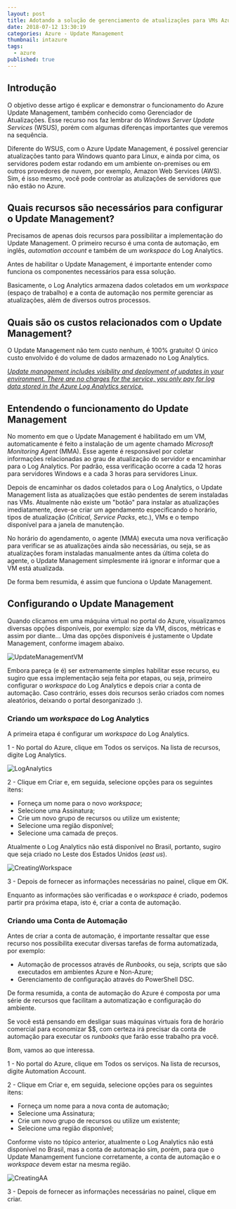 ```yaml
---
layout: post
title: Adotando a solução de gerenciamento de atualizações para VMs Azure e non-Azure
date: 2018-07-12 13:30:19
categories: Azure - Update Management
thumbnail: intazure
tags:
  - azure
published: true
---
```


## Introdução

O objetivo desse artigo é explicar e demonstrar o funcionamento do Azure Update Management, também conhecido como Gerenciador de Atualizações. Esse recurso nos faz lembrar do _Windows Server Update Services_ (WSUS), porém com algumas diferenças importantes que veremos na sequência.

Diferente do WSUS, com o Azure Update Management, é possível gerenciar atualizações tanto para Windows quanto para Linux, e ainda por cima, os servidores podem estar rodando em um ambiente on-premises ou em outros provedores de nuvem, por exemplo, Amazon Web Services (AWS). Sim, é isso mesmo, você pode controlar as atulizações de servidores que não estão no Azure.

## Quais recursos são necessários para configurar o Update Management?

Precisamos de apenas dois recursos para possibilitar a implementação do Update Management. O primeiro recurso é uma conta de automação, em inglês, _automation account_ e também de um _workspace_ do Log Analytics.

Antes de habilitar o Update Management, é importante entender como funciona os componentes necessários para essa solução.

Basicamente, o Log Analytics armazena dados coletados em um _workspace_ (espaço de trabalho) e a conta de automação nos permite gerenciar as atualizações, além de diversos outros processos.

## Quais são os custos relacionados com o Update Management?

O Update Management não tem custo nenhum, é 100% gratuito!
O único custo envolvido é do volume de dados armazenado no Log Analytics.

[_Update management includes visibility and deployment of updates in your environment. There are no charges for the service, you only pay for log data stored in the Azure Log Analytics service._](https://azure.microsoft.com/en-us/pricing/details/automation/ "Automation pricing ")

## Entendendo o funcionamento do Update Management

No momento em que o Update Management é habilitado em um VM, automaticamente é feito a instalação de um agente chamado _Microsoft Monitoring Agent_ (MMA). Esse agente é responsável por coletar informações relacionadas ao grau de atualização do servidor e encaminhar para o Log Analytics. Por padrão, essa verificação ocorre a cada 12 horas para servidores Windows e a cada 3 horas para servidores Linux. 

Depois de encaminhar os dados coletados para o Log Analytics, o Update Management lista as atualizações que estão pendentes de serem instaladas nas VMs. Atualmente não existe um "botão" para instalar as atualizações imediatamente, deve-se criar um agendamento especificando o horário, tipos de atualização (_Critical_, _Service Packs_, etc.), VMs e o tempo disponível para a janela de manutenção.

No horário do agendamento, o agente (MMA) executa uma nova verificação para verificar se as atualizações ainda são necessárias, ou seja, se as atualizações foram instaladas manualmente antes da última coleta do agente, o Update Management simplesmente irá ignorar e informar que a VM está atualizada.

De forma bem resumida, é assim que funciona o Update Management.

## Configurando o Update Management

Quando clicamos em uma máquina virtual no portal do Azure, visualizamos diversas opções disponíveis, por exemplo: size da VM, discos, métricas e assim por diante... Uma das opções disponíveis é justamente o Update Management, conforme imagem abaixo.

![UpdateManagementVM](https://i.imgur.com/5b49EXf.jpg)

Embora pareça (e é) ser extremamente simples habilitar esse recurso, eu sugiro que essa implementação seja feita por etapas, ou seja, primeiro configurar o _workspace_ do Log Analytics e depois criar a conta de automação. Caso contrário, esses dois recursos serão criados com nomes aleatórios, deixando o portal desorganizado :).

### Criando um _workspace_ do Log Analytics

A primeira etapa é configurar um _workspace_ do Log Analytics. 

1 - No portal do Azure, clique em Todos os serviços. Na lista de recursos, digite Log Analytics.

![LogAnalytics](https://i.imgur.com/a3lVVoy.png)

2 - Clique em Criar e, em seguida, selecione opções para os seguintes itens:

* Forneça um nome para o novo _workspace_;
* Selecione uma Assinatura;
* Crie um novo grupo de recursos ou utilize um existente;
* Selecione uma região disponível;
* Selecione uma camada de preços.

Atualmente o Log Analytics não está disponível no Brasil, portanto, sugiro que seja criado no Leste dos Estados Unidos (_east us_).

![CreatingWorkspace](https://i.imgur.com/bvycl5z.jpg)

3 - Depois de fornecer as informações necessárias no painel, clique em OK.

Enquanto as informações são verificadas e o _workspace_ é criado, podemos partir pra próxima etapa, isto é, criar a conta de automação.

### Criando uma Conta de Automação

Antes de criar a conta de automação, é importante ressaltar que esse recurso nos possibilita executar diversas tarefas de forma automatizada, por exemplo:

*  Automação de processos através de _Runbooks_, ou seja, scripts que são executados em ambientes Azure e Non-Azure;
* Gerenciamento de configuração através do PowerShell DSC.

De forma resumida, a conta de automação do Azure é composta por uma série de recursos que facilitam a automatização e configuração do ambiente.

Se você está pensando em desligar suas máquinas virtuais fora de horário comercial para economizar $$, com certeza irá precisar da conta de automação para executar os _runbooks_ que farão esse trabalho pra você.

Bom, vamos ao que interessa.

1 - No portal do Azure, clique em Todos os serviços. Na lista de recursos, digite Automation Account.

2 - Clique em Criar e, em seguida, selecione opções para os seguintes itens:

* Forneça um nome para a nova conta de automação;
* Selecione uma Assinatura;
* Crie um novo grupo de recursos ou utilize um existente;
* Selecione uma região disponível;

Conforme visto no tópico anterior, atualmente o Log Analytics não está disponível no Brasil, mas a conta de automação sim, porém, para que o Update Manamgement funcione corretamente, a conta de automação e o _workspace_ devem estar na mesma região.

![CreatingAA](https://i.imgur.com/Qfm8cu6.jpg)

3 - Depois de fornecer as informações necessárias no painel, clique em criar.

